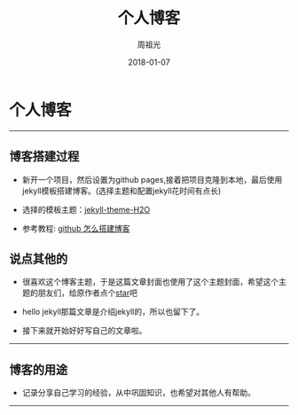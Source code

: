 ﻿---
layout: post
title: '个人博客'
date: 2018-01-07
author: 周祖光
cover: '../../../assets/img/jekyll-theme-h2o-postcover.jpg'
tags: 个人博客
---


# 个人博客
---- 
## 博客搭建过程

- 新开一个项目，然后设置为github pages,接着把项目克隆到本地，最后使用jekyll模板搭建博客。(选择主题和配置jekyll花时间有点长)

- 选择的模板主题：[jekyll-theme-H2O](https://github.com/kaeyleo/jekyll-theme-H2O#%E7%AB%99%E7%82%B9%E4%BF%A1%E6%81%AF)

- 参考教程: [github 怎么搭建博客](https://www.zhihu.com/question/23934523)

## 说点其他的
- 很喜欢这个博客主题，于是这篇文章封面也使用了这个主题封面，希望这个主题的朋友们，给原作者点个[star](https://github.com/kaeyleo/jekyll-theme-H2O#%E7%AB%99%E7%82%B9%E4%BF%A1%E6%81%AF)吧

- hello jekyll那篇文章是介绍jekyll的，所以也留下了。

- 接下来就开始好好写自己的文章啦。

----
## 博客的用途

- 记录分享自己学习的经验，从中巩固知识，也希望对其他人有帮助。

----

